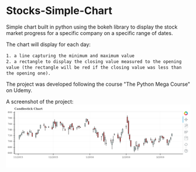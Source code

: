# Stocks-Simple-Chart

Simple chart built in python using the bokeh library to display the stock market progress for a specific company on a specific range of dates.

The chart will display for each day:

    1. a line capturing the minimum and maximum value
    2. a rectangle to display the closing value measured to the opening value (the rectangle will be red if the closing value was less than the opening one).

The project was developed following the course "The Python Mega Course" on Udemy.

A screenshot of the project:
![capture](Screenshot.png)
